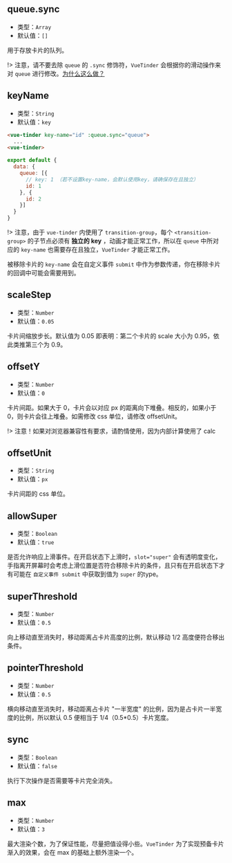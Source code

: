 ## queue.sync

* 类型：`Array`
* 默认值：`[]`

用于存放卡片的队列。

!> 注意，请不要去除 `queue` 的 `.sync` 修饰符，`VueTinder` 会根据你的滑动操作来对 `queue` 进行修改。[为什么这么做？](https://vuejs.org/v2/guide/components-custom-events.html#sync-Modifier)

## keyName

* 类型：`String`
* 默认值：`key`

<!-- 如果 `queue` 数组内对象有 **名为key且独立的属性** ，则无需额外配置了 -->

```html
<vue-tinder key-name="id" :queue.sync="queue">
  ...
<vue-tinder>
```
```js
export default {
  data: {
    queue: [{
      // key: 1 （若不设置key-name，会默认使用key，请确保存在且独立）
      id: 1
    }, {
      id: 2
    }]
  }
}
```

!> 注意，由于 `vue-tinder` 内使用了 `transition-group`，每个 `<transition-group>` 的子节点必须有 **独立的 key** ，动画才能正常工作，所以在 `queue` 中所对应的 `key-name` 也需要存在且独立，`VueTinder` 才能正常工作。

被移除卡片的 `key-name` 会在自定义事件 `submit` 中作为参数传递，你在移除卡片的回调中可能会需要用到。

## scaleStep

* 类型：`Number`
* 默认值：`0.05`

卡片间缩放步长。默认值为 0.05 即表明：第二个卡片的 scale 大小为 0.95，依此类推第三个为 0.9。

## offsetY

* 类型：`Number`
* 默认值：`0`

卡片间距。如果大于 0，卡片会以对应 px 的距离向下堆叠。相反的，如果小于 0，则卡片会往上堆叠。如需修改 css 单位，请修改 offsetUnit。

!> 注意！如果对浏览器兼容性有要求，请酌情使用，因为内部计算使用了 calc

## offsetUnit

* 类型：`String`
* 默认值：`px`

卡片间距的 css 单位。

## allowSuper

* 类型：`Boolean`
* 默认值：`true`

是否允许响应上滑事件。在开启状态下上滑时，`slot="super"` 会有透明度变化，手指离开屏幕时会考虑上滑位置是否符合移除卡片的条件，且只有在开启状态下才有可能在 `自定义事件 submit` 中获取到值为 `super` 的type。

## superThreshold

* 类型：`Number`
* 默认值：`0.5`

向上移动直至消失时，移动距离占卡片高度的比例，默认移动 1/2 高度便符合移出条件。

## pointerThreshold

* 类型：`Number`
* 默认值：`0.5`

横向移动直至消失时，移动距离占卡片 "一半宽度" 的比例，因为是占卡片一半宽度的比例，所以默认 0.5 便相当于 1/4（0.5*0.5）卡片宽度。

## sync

* 类型：`Boolean`
* 默认值：`false`

执行下次操作是否需要等卡片完全消失。

## max

* 类型：`Number`
* 默认值：`3`

最大渲染个数，为了保证性能，尽量把值设得小些。`VueTinder` 为了实现预备卡片渐入的效果，会在 max 的基础上额外渲染一个。